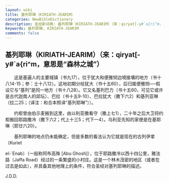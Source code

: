 ```yaml
---
layout: wiki
title: 基列耶琳（KIRIATH-JEARIM）
categories: NewBibleDictionary
description: 圣经新词典: 基列耶琳（KIRIATH-JEARIM）（来：qiryat[-y#`a{ri^m，意思是“森林之城”）
keywords: 基列耶琳, KIRIATH-JEARIM
comments: false
---
```


## 基列耶琳（KIRIATH-JEARIM）（来：qiryat[-y#`a{ri^m，意思是“森林之城”）

　　这是基遍人的主要城镇（书九17），位于犹大和便雅悯边境接壤的地方（书十八14-15；参：士十八12）。这地初期分给犹大（书十五60），后归属便雅悯──假设它与“基列”是同一地方（书十八28）。它又名基列巴力（书十五60，可见它或许是古代迦南人的邱坛）、巴拉（书十五9-10）、巴拉犹大（撒下六2）和基列亚琳（拉二25；〔译注：和合本照译“基列耶琳”〕）。

　　约柜曾由伯示麦搬到这里，由以利亚撒看守（撒上七1），二十年之后大卫将约柜搬回耶路撒冷（撒下六2；代上十三5；代下一4）。乌利亚先知的家便是在基耶琳（耶廿六20）。

　　基列耶琳的地点仍未能确定，但是多数的看法认为它就是现在的古列伊拿（Kuriet

el-`Enab）（一般称阿布高殊 [Abu Ghosh]），位于耶路撒冷以西十四公里，雅法路（Jaffa Road）经过的一条繁盛的小村庄。这是一个林木茂密的地区（或者在过去是如此），并具备其他地理上的条件，符合圣经对基列耶琳的描述。

J.D.D.








